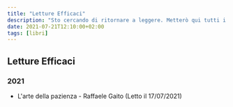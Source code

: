 ```yaml
---
title: "Letture Efficaci"
description: "Sto cercando di ritornare a leggere. Metterò qui tutti i libri che leggo e ne trarremo le conseguenze"
date: 2021-07-21T12:10:00+02:00
tags: [libri]
---
```


## Letture Efficaci

### 2021

- L'arte della pazienza - Raffaele Gaito (Letto il 17/07/2021)
